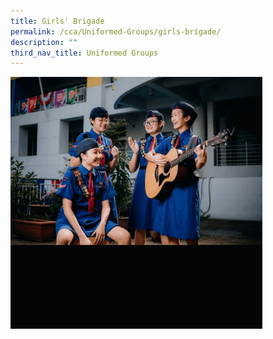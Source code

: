 ```yaml
---
title: Girls' Brigade
permalink: /cca/Uniformed-Groups/girls-brigade/
description: ""
third_nav_title: Uniformed Groups
---
```

<img src="/images/cca22.gif" style="width:80%">